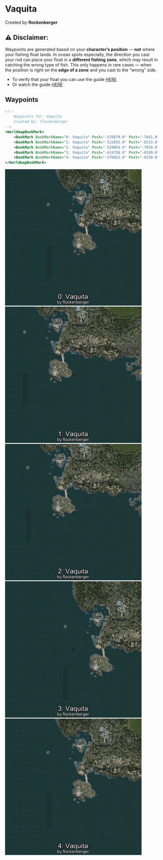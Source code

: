 # Vaquita
Created by **flockenberger**

## ⚠️ Disclaimer:
Waypoints are generated based on your __**character’s position**__ — __not__ where your fishing float lands.
In ocean spots especially, the direction you cast your rod can place your float in a **different fishing zone**, which may result in catching the wrong type of fish.
This only happens in rare cases — when the position is right on the **edge of a zone** and you cast to the “wrong” side.

- To verify that your float you can use the guide [HERE](https://flockenberger.github.io/bdo-fish-position/)
- Or watch the guide [HERE](https://youtu.be/t-VXcRoNojk)

## Waypoints
```xml
<!--
    Waypoints for: Vaquita
    Created by: flockenberger
-->
<WorldmapBookMark>
    <BookMark BookMarkName="0: Vaquita" PosX="-576679.0" PosY="-7641.0" PosZ="-572197.0" />
    <BookMark BookMarkName="1: Vaquita" PosX="-522855.0" PosY="-8133.0" PosZ="-594126.0" />
    <BookMark BookMarkName="2: Vaquita" PosX="-529854.0" PosY="-7659.0" PosZ="-598312.0" />
    <BookMark BookMarkName="3: Vaquita" PosX="-614726.0" PosY="-8189.0" PosZ="-549431.0" />
    <BookMark BookMarkName="4: Vaquita" PosX="-576022.0" PosY="-8250.0" PosZ="-575126.0" />
</WorldmapBookMark>
```

<img src="./Vaquita_0_Preview.webp" width="450"/> <img src="./Vaquita_1_Preview.webp" width="450"/> <img src="./Vaquita_2_Preview.webp" width="450"/> <img src="./Vaquita_3_Preview.webp" width="450"/> <img src="./Vaquita_4_Preview.webp" width="450"/> 
